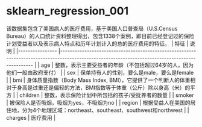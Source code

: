 # sklearn_regression_001
该数据集包含了美国病人的医疗费用，基于美国人口普查局（U.S.Census Bureau）的人口统计资料整理得出，包含1338个案例，即目前已经登记过的保险计划受益者以及表示病人特点和历年计划计入的总的医疗费用的特征。
|    特征        	|    说明                                                                                                                                         	|
|----------------	|-------------------------------------------------------------------------------------------------------------------------------------------------	|
|    age         	|    整数，表示主要受益者的年龄（不包括超过64岁的人，因为他们一般由政府支付）                                                                     	|
|    sex         	|    保单持有人的性别，要么是male，要么是female                                                                                                   	|
|    bmi         	|    身体质量指数（Body Mass Index, BMI），它提供了一个判断人的体重相对于身高是过重还是偏轻的方法，BMI指数等于体重（公斤）除以身高（米）的平方    	|
|    children    	|    整数，表示保险计划中所包括的孩子/受抚养者的数量                                                                                              	|
|    smoker      	|    被保险人是否吸烟，吸烟为yes，不吸烟为no                                                                                                      	|
|    region      	|    根据受益人在美国的居住地，分为4个地理区域：northeast、southeast、southwest和northwest                                                        	|
|    charges     	|    医疗费用                                                                                                                                     	|
